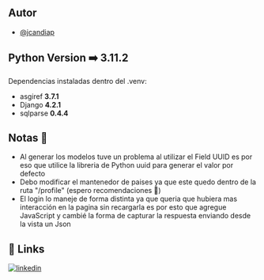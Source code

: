 ## Autor
- [@jcandiap](https://github.com/jcandiap)

## Python Version ➡️ 3.11.2

Dependencias instaladas dentro del .venv:
- asgiref **3.7.1**
- Django **4.2.1**
- sqlparse **0.4.4**

## Notas 🥺
- Al generar los modelos tuve un problema al utilizar el Field UUID es por eso que utilice la libreria de Python uuid para generar el valor por defecto
- Debo modificar el mantenedor de paises ya que este quedo dentro de la ruta "/profile" (espero recomendaciones 🥲)
- El login lo maneje de forma distinta ya que queria que hubiera mas interacción en la pagina sin recargarla es por esto que agregue JavaScript y cambié la forma de capturar la respuesta enviando desde la vista un Json

## 🔗 Links
[![linkedin](https://img.shields.io/badge/linkedin-0A66C2?style=for-the-badge&logo=linkedin&logoColor=white)](https://www.linkedin.com/in/jcandiap/)